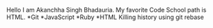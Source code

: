 Hello I am Akanchha Singh Bhadauria.
My favorite Code School path is HTML.
*Git
*JavaScript
*Ruby
*HTML
Killing history using git rebase